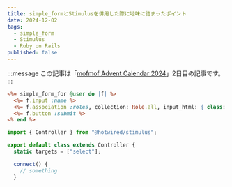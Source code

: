```yaml
---
title: simple_formとStimulusを併用した際に地味に詰まったポイント
date: 2024-12-02
tags:
  - simple_form
  - Stimulus
  - Ruby on Rails
published: false
---
```

:::message
この記事は「[mofmof Advent Calendar 2024](https://qiita.com/advent-calendar/2024/mofmof)」2日目の記事です。
:::



```rb:_form.html.erb
<%= simple_form_for @user do |f| %>
  <%= f.input :name %>
  <%= f.association :roles, collection: Role.all, input_html: { class: "select2 browser-default", "data-user_role-target": "select", data: { action: "change->user_role#hoge" } } %>
  <%= f.button :submit %>
<% end %>
```

```js:user_role_controller.js
import { Controller } from "@hotwired/stimulus";

export default class extends Controller {
  static targets = ["select"];

  connect() {
    // something
  }
```
